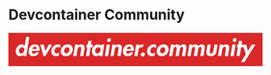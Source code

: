 # Devcontainer Community

<p align="center"><a href="https://devcontainer.community/"><img src="https://raw.githubusercontent.com/devcontainer-community/.github/refs/heads/main/logo.png" ></a></p>
